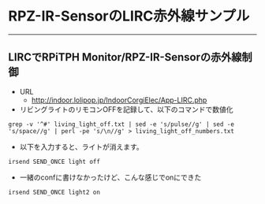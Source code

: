 # RPZ-IR-SensorのLIRC赤外線サンプル
-----

## LIRCでRPiTPH Monitor/RPZ-IR-Sensorの赤外線制御
* URL
  - http://indoor.lolipop.jp/IndoorCorgiElec/App-LIRC.php
* リビングライトのリモコンOFFを記録して、以下のコマンドで数値化
```
grep -v '^#' living_light_off.txt | sed -e 's/pulse//g' | sed -e 's/space//g' | perl -pe 's/\n//g' > living_light_off_numbers.txt
```
* 以下を入力すると、ライトが消えます。
```
irsend SEND_ONCE light off
```
* 一緒のconfに書けなかったけど、こんな感じでonにできた
```
irsend SEND_ONCE light2 on
```
